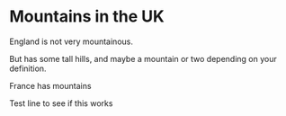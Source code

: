 Mountains in the UK
===================
England is not very mountainous.

But has some tall hills, and maybe a mountain or two depending on your definition.

France has mountains

Test line to see if this works
